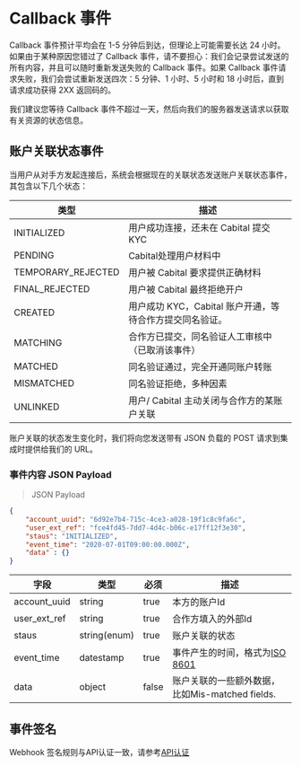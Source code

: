 # Callback 事件

Callback 事件预计平均会在 1-5 分钟后到达，但理论上可能需要长达 24 小时。如果由于某种原因您错过了 Callback 事件，请不要担心：我们会记录尝试发送的所有内容，并且可以随时重新发送失败的 Callback 事件。如果 Callback 事件请求失败，我们会尝试重新发送四次：5 分钟、1 小时、5 小时和 18 小时后，直到请求成功获得 2XX 返回码的。

我们建议您等待 Callback 事件不超过一天，然后向我们的服务器发送请求以获取有关资源的状态信息。


## 账户关联状态事件

当用户从对手方发起连接后，系统会根据现在的关联状态发送账户关联状态事件，其包含以下几个状态：

类型 | 描述
--------- | -----------
INITIALIZED | 用户成功连接，还未在 Cabital 提交 KYC
PENDING | Cabital处理用户材料中
TEMPORARY_REJECTED | 用户被 Cabital 要求提供正确材料
FINAL_REJECTED | 用户被 Cabital 最终拒绝开户
CREATED | 用户成功 KYC，Cabital 账户开通，等待合作方提交同名验证。
MATCHING | 合作方已提交，同名验证人工审核中（已取消该事件） 
MATCHED | 同名验证通过，完全开通同账户转账
MISMATCHED | 同名验证拒绝，多种因素
UNLINKED | 用户/ Cabital 主动关闭与合作方的某账户关联

<!-- READYFORMATCHING | 我方KYC通过，等待合作方提交同名验证 (以后）-->

账户关联的状态发生变化时，我们将向您发送带有 JSON 负载的 POST 请求到集成时提供给我们的 URL。

### 事件内容 JSON Payload

> JSON Payload

```json
{
    "account_uuid": "6d92e7b4-715c-4ce3-a028-19f1c8c9fa6c",
    "user_ext_ref": "fce4fd45-7dd7-4d4c-b06c-e17ff12f3e30",
    "staus": "INITIALIZED",
    "event_time": "2020-07-01T09:00:00.000Z",
    "data" : {}
}
```

字段 | 类型 | 必须 | 描述
--------- | ------- | ------------|-----------
account_uuid | string | true | 本方的账户Id
user_ext_ref | string | true | 合作方填入的外部Id
staus | string(enum) | true | 账户关联的状态
event_time | datestamp | true | 事件产生的时间，格式为[ISO 8601](https://en.wikipedia.org/wiki/ISO_8601)
data | object | false | 账户关联的一些额外数据，比如Mis-matched fields. 


<!-- ## Transfer事件

当对手方发起划转后，系统会根据现在的划转状态发送 Transfer事件 事件，其包含以下几个状态：

- SUCCESS
- FAILED

<aside class="notice">
通常不需要监听 Transfer 事件，因为Transfer结果是同期返回给对手方的。
</aside>
### 事件内容 JSON Payload

> JSON Payload

```json
{
    "transfer_id": "4c416854-8970-4838-99ad-febc437ac81d",
    "amount": "1000.365",
    "symbol": "USDT",
    "direction": "DEBIT",
    "conversion_id": "d81adf6d-0322-41d7-8c32-669203e35f11",
    "external_id": "adb8f31d-7a71-4003-85d7-3ac58158461f",
    "created_at": 1633445162,
    "status": "SUCCESS"
}
```

字段 | 类型 | 描述
--------- | ------- | -----------
transfer_id | string(uuid) | 划转订单ID
amount | string(number) | 数量
symbol | string | 划转的货币
direction | string(enum) | 划转的方向，以Cabital为中心，`CREDIT`为充值，`DEBIT`为提款
conversion_id | string(uuid) | C+T关联交易中的转换订单ID，非必须
external_id | string(50) | 合作方的第三方ID，非必需
status | string(enum) | 划转的结果，SUCCESS / FAILED -->

## 事件签名

Webhook 签名规则与API认证一致，请参考[API认证](#api)